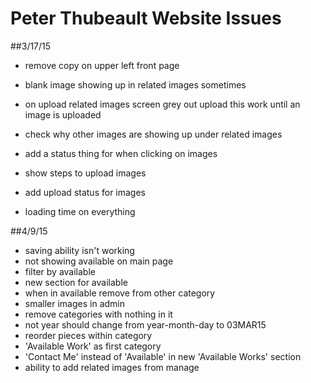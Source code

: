 # Peter Thubeault Website Issues

##3/17/15
- remove copy on upper left front page
- blank image showing up in related images sometimes
- on upload related images screen grey out upload this work until an image is uploaded

- check why other images are showing up under related images
- add a status thing for when clicking on images
- show steps to upload images
- add upload status for images
- loading time on everything

##4/9/15
- saving ability isn't working
- not showing available on main page
- filter by available
- new section for available
- when in available remove from other category
- smaller images in admin
- remove categories with nothing in it
- not year should change from year-month-day to 03MAR15
- reorder pieces within category
- 'Available Work' as first category
- 'Contact Me' instead of 'Available' in new 'Available Works' section
- ability to add related images from manage  
